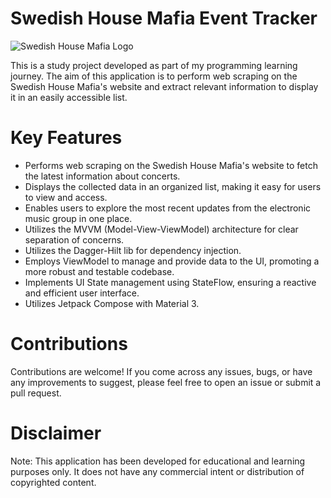 # Swedish House Mafia Event Tracker

![Swedish House Mafia Logo](https://pbs.twimg.com/media/FQW1Xk0VIAYGZgn?format=jpg&name=medium)

This is a study project developed as part of my programming learning journey. The aim of this application is to perform web scraping on the Swedish House Mafia's website and extract relevant information to display it in an easily accessible list.

# Key Features

* Performs web scraping on the Swedish House Mafia's website to fetch the latest information about concerts.
* Displays the collected data in an organized list, making it easy for users to view and access.
* Enables users to explore the most recent updates from the electronic music group in one place.
* Utilizes the MVVM (Model-View-ViewModel) architecture for clear separation of concerns.
* Utilizes the Dagger-Hilt lib for dependency injection.
* Employs ViewModel to manage and provide data to the UI, promoting a more robust and testable codebase.
* Implements UI State management using StateFlow, ensuring a reactive and efficient user interface.
* Utilizes Jetpack Compose with Material 3.

# Contributions

Contributions are welcome! If you come across any issues, bugs, or have any improvements to suggest, please feel free to open an issue or submit a pull request.

# Disclaimer

Note: This application has been developed for educational and learning purposes only. It does not have any commercial intent or distribution of copyrighted content.
